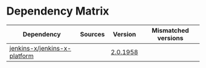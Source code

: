# Dependency Matrix

Dependency | Sources | Version | Mismatched versions
---------- | ------- | ------- | -------------------
[jenkins-x/jenkins-x-platform](https://github.com/jenkins-x/jenkins-x-platform) |  | [2.0.1958](https://github.com/jenkins-x/jenkins-x-platform/releases/tag/v2.0.1958) | 
